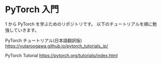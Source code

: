 # PyTorch 入門

1 から PyTorch を学ぶためのリポジトリです。
以下のチュートリアルを順に勉強していきます。

PyTorch チュートリアル(日本語翻訳版)
https://yutaroogawa.github.io/pytorch_tutorials_jp/

PyTorch Tutorial
https://pytorch.org/tutorials/index.html
